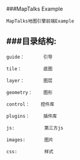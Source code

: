 ###MapTalks Example

    MapTalks地图引擎前端Example


###目录结构:
-----------------
    guide：       引导

    tile：        底图
    
    layer：       图层
    
    geometry：    图形
    
    control：    控件库
    
    plugins：     插件库
    
    js:           第三方js
    
    images:       图片
    
    css:          样式
